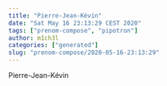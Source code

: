```yaml
---
title: "Pierre-Jean-Kévin"
date: "Sat May 16 23:13:29 CEST 2020"
tags: ["prenom-compose", "pipotron"]
author: m1ch3l
categories: ["generated"]
slug: "prenom-compose/2020-05-16-23:13:29"
---
```


Pierre-Jean-Kévin
